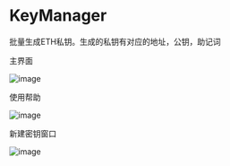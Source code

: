 # KeyManager
批量生成ETH私钥。生成的私钥有对应的地址，公钥，助记词

主界面

![image](https://github.com/renrendoushikexuejia/KeyManager/assets/114080693/96fc73e4-1722-409b-a87c-5542f024c6c5)


使用帮助

![image](https://github.com/renrendoushikexuejia/KeyManager/assets/114080693/5473c639-44c3-40e4-a31e-3f0b83fff3a7)


新建密钥窗口

![image](https://github.com/renrendoushikexuejia/KeyManager/assets/114080693/1ae18f9d-c119-413d-96c8-0264b6f1d5e1)
